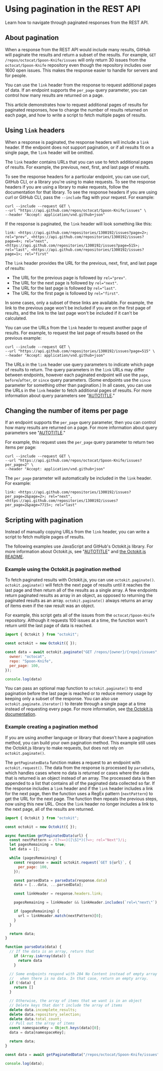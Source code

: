 # Using pagination in the REST API

Learn how to navigate through paginated responses from the REST API.

## About pagination

When a response from the REST API would include many results, GitHub will paginate the results and return a subset of the results. For example, `GET /repos/octocat/Spoon-Knife/issues` will only return 30 issues from the `octocat/Spoon-Knife` repository even though the repository includes over 1600 open issues. This makes the response easier to handle for servers and for people.

You can use the `link` header from the response to request additional pages of data. If an endpoint supports the `per_page` query parameter, you can control how many results are returned on a page.

This article demonstrates how to request additional pages of results for paginated responses, how to change the number of results returned on each page, and how to write a script to fetch multiple pages of results.

## Using `link` headers

When a response is paginated, the response headers will include a `link` header. If the endpoint does not support pagination, or if all results fit on a single page, the `link` header will be omitted.

The `link` header contains URLs that you can use to fetch additional pages of results. For example, the previous, next, first, and last page of results.

To see the response headers for a particular endpoint, you can use curl, GitHub CLI, or a library you're using to make requests. To see the response headers if you are using a library to make requests, follow the documentation for that library. To see the response headers if you are using curl or GitHub CLI, pass the `--include` flag with your request. For example:

  ```shell
  curl --include --request GET \
  --url "https://api.github.com/repos/octocat/Spoon-Knife/issues" \
  --header "Accept: application/vnd.github+json"
  ```

If the response is paginated, the `link` header will look something like this:

```http
link: <https://api.github.com/repositories/1300192/issues?page=2>; rel="prev", <https://api.github.com/repositories/1300192/issues?page=4>; rel="next", <https://api.github.com/repositories/1300192/issues?page=515>; rel="last", <https://api.github.com/repositories/1300192/issues?page=1>; rel="first"
```

The `link` header provides the URL for the previous, next, first, and last page of results:

- The URL for the previous page is followed by `rel="prev"`.
- The URL for the next page is followed by `rel="next"`.
- The URL for the last page is followed by `rel="last"`.
- The URL for the first page is followed by `rel="first"`.

In some cases, only a subset of these links are available. For example, the link to the previous page won't be included if you are on the first page of results, and the link to the last page won't be included if it can't be calculated.

You can use the URLs from the `link` header to request another page of results. For example, to request the last page of results based on the previous example:

```shell
curl --include --request GET \
--url "https://api.github.com/repositories/1300192/issues?page=515" \
--header "Accept: application/vnd.github+json"
```

The URLs in the `link` header use query parameters to indicate which page of results to return. The query parameters in the `link` URLs may differ between endpoints, however each paginated endpoint will use the `page`, `before`/`after`, or `since` query parameters. (Some endpoints use the `since` parameter for something other than pagination.) In all cases, you can use the URLs in the `link` header to fetch additional pages of results. For more information about query parameters see "[AUTOTITLE](/rest/guides/getting-started-with-the-rest-api#using-query-parameters)."

## Changing the number of items per page

If an endpoint supports the `per_page` query parameter, then you can control how many results are returned on a page. For more information about query parameters see "[AUTOTITLE](/rest/guides/getting-started-with-the-rest-api#using-query-parameters)."

For example, this request uses the `per_page` query parameter to return two items per page:

```shell
curl --include --request GET \
--url "https://api.github.com/repos/octocat/Spoon-Knife/issues?per_page=2" \
--header "Accept: application/vnd.github+json"
```

The `per_page` parameter will automatically be included in the `link` header. For example:

```http
link: <https://api.github.com/repositories/1300192/issues?per_page=2&page=2>; rel="next", <https://api.github.com/repositories/1300192/issues?per_page=2&page=7715>; rel="last"
```

## Scripting with pagination

Instead of manually copying URLs from the `link` header, you can write a script to fetch multiple pages of results.

The following examples use JavaScript and GitHub's Octokit.js library. For more information about Octokit.js, see "[AUTOTITLE](/rest/guides/getting-started-with-the-rest-api?tool=javascript)" and [the Octokit.js README](https://github.com/octokit/octokit.js/#readme).

### Example using the Octokit.js pagination method

To fetch paginated results with Octokit.js, you can use `octokit.paginate()`. `octokit.paginate()` will fetch the next page of results until it reaches the last page and then return all of the results as a single array. A few endpoints return paginated results as array in an object, as opposed to returning the paginated results as an array. `octokit.paginate()` always returns an array of items even if the raw result was an object.

For example, this script gets all of the issues from the `octocat/Spoon-Knife` repository. Although it requests 100 issues at a time, the function won't return until the last page of data is reached.

```javascript copy
import { Octokit } from "octokit";

const octokit = new Octokit({ });

const data = await octokit.paginate("GET /repos/{owner}/{repo}/issues", {
  owner: "octocat",
  repo: "Spoon-Knife",
  per_page: 100,
});

console.log(data)
```

You can pass an optional map function to `octokit.paginate()` to end pagination before the last page is reached or to reduce memory usage by keeping only a subset of the response. You can also use `octokit.paginate.iterator()` to iterate through a single page at a time instead of requesting every page. For more information, see [the Octokit.js documentation](https://github.com/octokit/octokit.js#pagination).

### Example creating a pagination method

If you are using another language or library that doesn't have a pagination method, you can build your own pagination method. This example still uses the Octokit.js library to make requests, but does not rely on `octokit.paginate()`.

The `getPaginatedData` function makes a request to an endpoint with `octokit.request()`. The data from the response is processed by `parseData`, which handles cases where no data is returned or cases where the data that is returned is an object instead of an array. The processed data is then appended to a list that contains all of the paginated data collected so far. If the response includes a `link` header and if the `link` header includes a link for the next page, then the function uses a RegEx pattern (`nextPattern`) to get the URL for the next page. The function then repeats the previous steps, now using this new URL. Once the `link` header no longer includes a link to the next page, all of the results are returned.

```javascript copy
import { Octokit } from "octokit";

const octokit = new Octokit({ });

async function getPaginatedData(url) {
  const nextPattern = /(?<=<)([\S]*)(?=>; rel="Next")/i;
  let pagesRemaining = true;
  let data = [];

  while (pagesRemaining) {
    const response = await octokit.request(`GET ${url}`, {
      per_page: 100,
    });

    const parsedData = parseData(response.data)
    data = [...data, ...parsedData];

    const linkHeader = response.headers.link;

    pagesRemaining = linkHeader && linkHeader.includes(`rel=\"next\"`);

    if (pagesRemaining) {
      url = linkHeader.match(nextPattern)[0];
    }
  }

  return data;
}

function parseData(data) {
  // If the data is an array, return that
    if (Array.isArray(data)) {
      return data
    }

  // Some endpoints respond with 204 No Content instead of empty array
  //   when there is no data. In that case, return an empty array.
  if (!data) {
    return []
  }

  // Otherwise, the array of items that we want is in an object
  // Delete keys that don't include the array of items
  delete data.incomplete_results;
  delete data.repository_selection;
  delete data.total_count;
  // Pull out the array of items
  const namespaceKey = Object.keys(data)[0];
  data = data[namespaceKey];

  return data;
}

const data = await getPaginatedData("/repos/octocat/Spoon-Knife/issues");

console.log(data);
```

